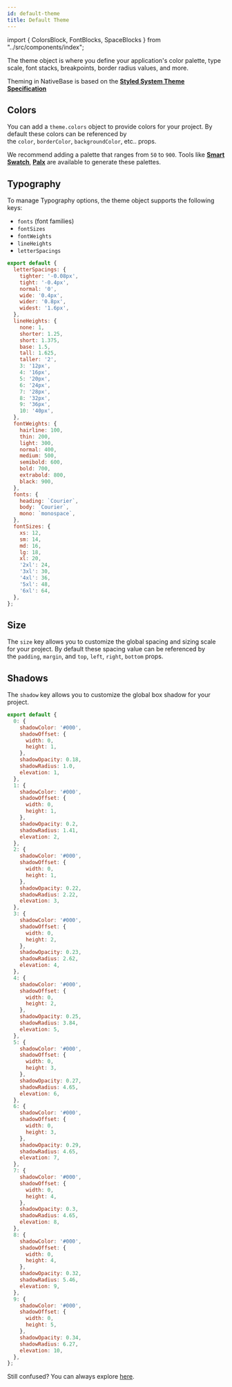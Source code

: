 ```yaml
---
id: default-theme
title: Default Theme
---
```


import { ColorsBlock, FontBlocks, SpaceBlocks } from "../src/components/index";

The theme object is where you define your application's color palette, type scale, font stacks, breakpoints, border radius values, and more.

Theming in NativeBase is based on the **[Styled System Theme Specification](https://system-ui.com/theme/)**

## Colors

You can add a `theme.colors` object to provide colors for your project. By default these colors can be referenced by the `color`, `borderColor`, `backgroundColor`, etc.. props.

We recommend adding a palette that ranges from `50` to `900`. Tools like **[Smart Swatch](https://smart-swatch.netlify.app/)**, **[Palx](https://palx.jxnblk.com/)** are available to generate these palettes.

<ColorsBlock/>

## **Typography**

To manage Typography options, the theme object supports the following keys:

- `fonts` (font families)
- `fontSizes`
- `fontWeights`
- `lineHeights`
- `letterSpacings`

```jsx
export default {
  letterSpacings: {
    tighter: '-0.08px',
    tight: '-0.4px',
    normal: '0',
    wide: '0.4px',
    wider: '0.8px',
    widest: '1.6px',
  },
  lineHeights: {
    none: 1,
    shorter: 1.25,
    short: 1.375,
    base: 1.5,
    tall: 1.625,
    taller: '2',
    3: '12px',
    4: '16px',
    5: '20px',
    6: '24px',
    7: '28px',
    8: '32px',
    9: '36px',
    10: '40px',
  },
  fontWeights: {
    hairline: 100,
    thin: 200,
    light: 300,
    normal: 400,
    medium: 500,
    semibold: 600,
    bold: 700,
    extrabold: 800,
    black: 900,
  },
  fonts: {
    heading: `Courier`,
    body: `Courier`,
    mono: `monospace`,
  },
  fontSizes: {
    xs: 12,
    sm: 14,
    md: 16,
    lg: 18,
    xl: 20,
    '2xl': 24,
    '3xl': 30,
    '4xl': 36,
    '5xl': 48,
    '6xl': 64,
  },
};
```

<FontBlocks/>

## **Size**

The `size` key allows you to customize the global spacing and sizing scale for your project. By default these spacing value can be referenced by the `padding`, `margin`, and `top`, `left`, `right`, `bottom` props.

<SpaceBlocks/>

## Shadows

The `shadow` key allows you to customize the global box shadow for your project.

```jsx
export default {
  0: {
    shadowColor: '#000',
    shadowOffset: {
      width: 0,
      height: 1,
    },
    shadowOpacity: 0.18,
    shadowRadius: 1.0,
    elevation: 1,
  },
  1: {
    shadowColor: '#000',
    shadowOffset: {
      width: 0,
      height: 1,
    },
    shadowOpacity: 0.2,
    shadowRadius: 1.41,
    elevation: 2,
  },
  2: {
    shadowColor: '#000',
    shadowOffset: {
      width: 0,
      height: 1,
    },
    shadowOpacity: 0.22,
    shadowRadius: 2.22,
    elevation: 3,
  },
  3: {
    shadowColor: '#000',
    shadowOffset: {
      width: 0,
      height: 2,
    },
    shadowOpacity: 0.23,
    shadowRadius: 2.62,
    elevation: 4,
  },
  4: {
    shadowColor: '#000',
    shadowOffset: {
      width: 0,
      height: 2,
    },
    shadowOpacity: 0.25,
    shadowRadius: 3.84,
    elevation: 5,
  },
  5: {
    shadowColor: '#000',
    shadowOffset: {
      width: 0,
      height: 3,
    },
    shadowOpacity: 0.27,
    shadowRadius: 4.65,
    elevation: 6,
  },
  6: {
    shadowColor: '#000',
    shadowOffset: {
      width: 0,
      height: 3,
    },
    shadowOpacity: 0.29,
    shadowRadius: 4.65,
    elevation: 7,
  },
  7: {
    shadowColor: '#000',
    shadowOffset: {
      width: 0,
      height: 4,
    },
    shadowOpacity: 0.3,
    shadowRadius: 4.65,
    elevation: 8,
  },
  8: {
    shadowColor: '#000',
    shadowOffset: {
      width: 0,
      height: 4,
    },
    shadowOpacity: 0.32,
    shadowRadius: 5.46,
    elevation: 9,
  },
  9: {
    shadowColor: '#000',
    shadowOffset: {
      width: 0,
      height: 5,
    },
    shadowOpacity: 0.34,
    shadowRadius: 6.27,
    elevation: 10,
  },
};
```

Still confused? You can always explore [here](https://github.com/GeekyAnts/nativebase-v3/tree/development/src/theme/base).
